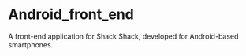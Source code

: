 # Android_front_end
A front-end application for Shack Shack, developed for Android-based smartphones.
